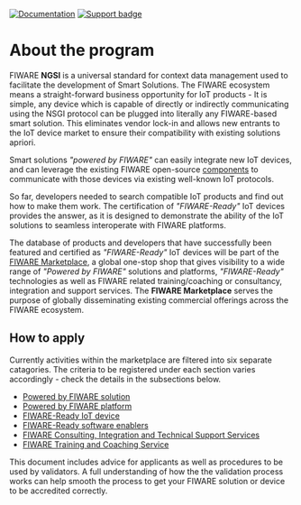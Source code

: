 [![Documentation](https://nexus.lab.fiware.org/repository/raw/public/badges/chapters/documentation.svg)](https://fiware-tutorials.rtfd.io)
[![Support badge](https://nexus.lab.fiware.org/repository/raw/public/badges/stackoverflow/fiware.svg)](https://stackoverflow.com/questions/tagged/fiware)

# About the program

FIWARE **NGSI** is a universal standard for context data management used to facilitate the development of Smart
Solutions. The FIWARE ecosystem means a straight-forward business opportunity for IoT products - It is simple, any
device which is capable of directly or indirectly communicating using the NSGI protocol can be plugged into literally
any FIWARE-based smart solution. This eliminates vendor lock-in and allows new entrants to the IoT device market to
ensure their compatibility with existing solutions apriori.

Smart solutions _"powered by FIWARE"_ can easily integrate new IoT devices, and can leverage the existing FIWARE
open-source [components](https://github.com/fiware/catalogue) to communicate with those devices via existing well-known
IoT protocols.

So far, developers needed to search compatible IoT products and find out how to make them work. The certification of
_"FIWARE-Ready"_ IoT devices provides the answer, as it is designed to demonstrate the ability of the IoT solutions to
seamless interoperate with FIWARE platforms.

The database of products and developers that have successfully been featured and certified as _"FIWARE-Ready"_ IoT
devices will be part of the [FIWARE Marketplace](https://marketplace.fiware.org/pages/devices), a global one-stop shop
that gives visibility to a wide range of _"Powered by FIWARE"_ solutions and platforms, _"FIWARE-Ready"_ technologies as
well as FIWARE related training/coaching or consultancy, integration and support services. The **FIWARE Marketplace**
serves the purpose of globally disseminating existing commercial offerings across the FIWARE ecosystem.

## How to apply

Currently activities within the marketplace are filtered into six separate catagories. The criteria to be registered
under each section varies accordingly - check the details in the subsections below.

-   [Powered by FIWARE solution](solution/apply.md)
-   [Powered by FIWARE platform](platform/apply.md)
-   [FIWARE-Ready IoT device](device/apply.md)
-   [FIWARE-Ready software enablers](enabler/apply.md)
-   [FIWARE Consulting, Integration and Technical Support Services](consulting/apply.md)
-   [FIWARE Training and Coaching Service](training/apply.md)

This document includes advice for applicants as well as procedures to be used by validators. A full understanding of how
the the validation process works can help smooth the process to get your FIWARE solution or device to be accredited
correctly.
